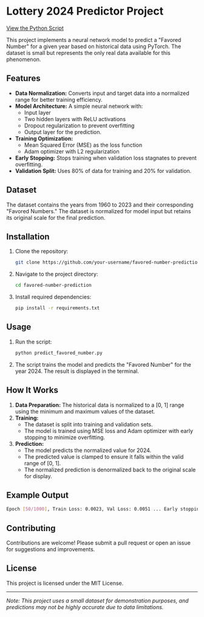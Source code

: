 # Lottery 2024 Predictor Project 

[View the Python Script](https://github.com/arcesoftware/LoteriaNavidad2024/blob/main/loto.py)


This project implements a neural network model to predict a "Favored Number" for a given year based on historical data using PyTorch. The dataset is small but represents the only real data available for this phenomenon.

## Features
- **Data Normalization:** Converts input and target data into a normalized range for better training efficiency.
- **Model Architecture:** A simple neural network with:
  - Input layer
  - Two hidden layers with ReLU activations
  - Dropout regularization to prevent overfitting
  - Output layer for the prediction.
- **Training Optimization:**
  - Mean Squared Error (MSE) as the loss function
  - Adam optimizer with L2 regularization
- **Early Stopping:** Stops training when validation loss stagnates to prevent overfitting.
- **Validation Split:** Uses 80% of data for training and 20% for validation.

## Dataset
The dataset contains the years from 1960 to 2023 and their corresponding "Favored Numbers." The dataset is normalized for model input but retains its original scale for the final prediction.

## Installation
1. Clone the repository:
    ```bash
    git clone https://github.com/your-username/favored-number-prediction.git
    ```
2. Navigate to the project directory:
    ```bash
    cd favored-number-prediction
    ```
3. Install required dependencies:
    ```bash
    pip install -r requirements.txt
    ```

## Usage
1. Run the script:
    ```bash
    python predict_favored_number.py
    ```
2. The script trains the model and predicts the "Favored Number" for the year 2024. The result is displayed in the terminal.

## How It Works
1. **Data Preparation:** The historical data is normalized to a [0, 1] range using the minimum and maximum values of the dataset.
2. **Training:**
   - The dataset is split into training and validation sets.
   - The model is trained using MSE loss and Adam optimizer with early stopping to minimize overfitting.
3. **Prediction:**
   - The model predicts the normalized value for 2024.
   - The predicted value is clamped to ensure it falls within the valid range of [0, 1].
   - The normalized prediction is denormalized back to the original scale for display.

## Example Output

  ```bash
Epoch [50/1000], Train Loss: 0.0023, Val Loss: 0.0051 ... Early stopping at epoch 350 The predicted favored number for 2024 is: 66
 ```

## Contributing
Contributions are welcome! Please submit a pull request or open an issue for suggestions and improvements.

## License
This project is licensed under the MIT License.

---

*Note: This project uses a small dataset for demonstration purposes, and predictions may not be highly accurate due to data limitations.*
